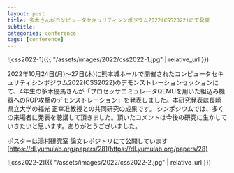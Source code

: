 ```yaml
---
layout: post
title: 多木さんがコンピュータセキュリティシンポジウム2022(CSS2022)にて発表
subtitle: 
categories: conference
tags: [conference]
---
```

![css2022-1]({{ "/assets/images/2022/css2022-1.jpg" | relative_url }})

2022年10月24日(月)〜27日(木)に熊本城ホールで開催されたコンピュータセキュリティシンポジウム2022(CSS2022)のデモンストレーションセッションにて、4年生の多木優馬さんが「プロセッサエミュレータQEMUを用いた組込み機器へのROP攻撃のデモンストレーション」を発表しました。本研究発表は長崎県立大学の福光 正幸准教授との共同研究の成果です。
シンポジウムでは、多くの来場者に発表を聴講して頂きました。頂いたコメントは今後の研究に生かしていきたいと思います。ありがとうございました。

ポスターは湯村研究室 論文レポジトリにて公開しています [https://dl.yumulab.org/papers/28](https://dl.yumulab.org/papers/28)

![css2022-2]({{ "/assets/images/2022/css2022-2.jpg" | relative_url }})